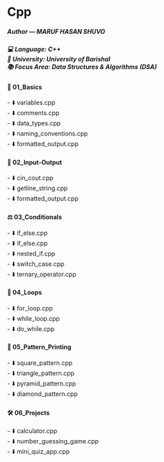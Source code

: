 # Cpp

<h5><b>Author — <i>MARUF HASAN SHUVO</i></b></h5>

<h5>
💻 Language: C++<br>
🏫 University: University of Barishal<br>
📚 Focus Area: Data Structures & Algorithms (DSA)</h5>

<h4>🔰 01_Basics </h4>
- ⬇️ variables.cpp<br>
- ⬇️ comments.cpp<br>
- ⬇️ data_types.cpp<br>
- ⬇️ naming_conventions.cpp<br>
- ⬇️ formatted_output.cpp

<h4>🧾 02_Input-Output</h4>
- ⬇️ cin_cout.cpp<br>
- ⬇️ getline_string.cpp<br>
- ⬇️ formatted_output.cpp

<h4>⚖️ 03_Conditionals</h4>
- ⬇️ if_else.cpp<br>
- ⬇️ if_else.cpp<br>
- ⬇️ nested_if.cpp<br>
- ⬇️ switch_case.cpp<br>
- ⬇️ ternary_operator.cpp

<h4>🔁 04_Loops</h4>
- ⬇️ for_loop.cpp<br>
- ⬇️ while_loop.cpp<br>
- ⬇️ do_while.cpp

<h4>🧩 05_Pattern_Printing</h4>
- ⬇️ square_pattern.cpp<br>
- ⬇️ triangle_pattern.cpp<br>
- ⬇️ pyramid_pattern.cpp<br>
- ⬇️ diamond_pattern.cpp

<h4>🛠️ 06_Projects</h4>
- ⬇️ calculator.cpp<br>
- ⬇️ number_guessing_game.cpp<br>
- ⬇️ mini_quiz_app.cpp<br>





























